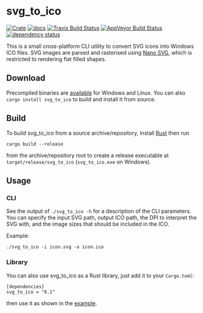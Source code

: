 svg_to_ico
==========

[![Crate](https://img.shields.io/crates/v/svg_to_ico.svg)](https://crates.io/crates/svg_to_ico)
[![docs](https://docs.rs/svg_to_ico/badge.svg)](https://docs.rs/crate/svg_to_ico)
[![Travis Build Status](https://www.travis-ci.org/Ortham/svg_to_ico.svg?branch=master)](https://www.travis-ci.org/Ortham/svg_to_ico)
[![AppVeyor Build Status](https://ci.appveyor.com/api/projects/status/qgfqudc6qyu1liby/branch/master?svg=true)](https://ci.appveyor.com/project/Ortham/svg-to-ico/branch/master)
[![dependency status](https://deps.rs/repo/github/Ortham/svg_to_ico/status.svg)](https://deps.rs/repo/github/Ortham/svg_to_ico)

This is a small cross-platform CLI utility to convert SVG icons into Windows ICO files. SVG images
are parsed and rasterised using
[Nano SVG](https://github.com/memononen/nanosvg), which is restricted to rendering
flat filled shapes.

## Download

Precompiled binaries are [available](https://github.com/Ortham/svg_to_ico/releases/latest) for Windows and Linux. You can also `cargo install svg_to_ico` to build and install it from source.

## Build

To build svg_to_ico from a source archive/repository, install [Rust](https://www.rust-lang.org) then run

```
cargo build --release
```

from the archive/repository root to create a release executable at `target/release/svg_to_ico` (`svg_to_ico.exe` on Windows).

## Usage

### CLI

See the output of `./svg_to_ico -h` for a description of the CLI parameters. You can specify the
input SVG path, output ICO path, the DPI to interpret the SVG with, and the image sizes that should
be included in the ICO.

Example:

```
./svg_to_ico -i icon.svg -o icon.ico
```

### Library

You can also use svg_to_ico as a Rust library, just add it to your `Cargo.toml`:

```
[dependencies]
svg_to_ico = "0.1"
```

then use it as shown in the [example](examples/library.rs).
